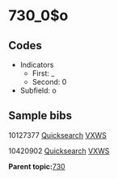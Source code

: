 # 730\_0$o

## Codes

-   Indicators
    -   First: \_
    -   Second: 0
-   Subfield: o

## Sample bibs

10127377 [Quicksearch](https://search.library.yale.edu/catalog/10127377) [VXWS](http://prodorbis.library.yale.edu:7014/vxws/GetHoldingsService?bibId=10127377)

10420902 [Quicksearch](https://search.library.yale.edu/catalog/10420902) [VXWS](http://prodorbis.library.yale.edu:7014/vxws/GetHoldingsService?bibId=10420902)

**Parent topic:**[730](../../tags/730/730.md)

